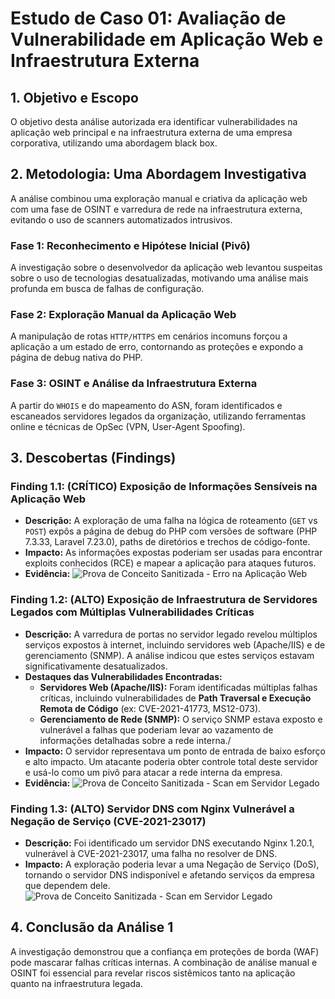 # Estudo de Caso 01: Avaliação de Vulnerabilidade em Aplicação Web e Infraestrutura Externa

## 1. Objetivo e Escopo
O objetivo desta análise autorizada era identificar vulnerabilidades na aplicação web principal e na infraestrutura externa de uma empresa corporativa, utilizando uma abordagem black box.

## 2. Metodologia: Uma Abordagem Investigativa
A análise combinou uma exploração manual e criativa da aplicação web com uma fase de OSINT e varredura de rede na infraestrutura externa, evitando o uso de scanners automatizados intrusivos.

### Fase 1: Reconhecimento e Hipótese Inicial (Pivô)
A investigação sobre o desenvolvedor da aplicação web levantou suspeitas sobre o uso de tecnologias desatualizadas, motivando uma análise mais profunda em busca de falhas de configuração.

### Fase 2: Exploração Manual da Aplicação Web
A manipulação de rotas `HTTP/HTTPS` em cenários incomuns forçou a aplicação a um estado de erro, contornando as proteções e expondo a página de debug nativa do PHP.

### Fase 3: OSINT e Análise da Infraestrutura Externa
A partir do `WHOIS` e do mapeamento do ASN, foram identificados e escaneados servidores legados da organização, utilizando ferramentas online e técnicas de OpSec (VPN, User-Agent Spoofing).

## 3. Descobertas (Findings)

### Finding 1.1: (CRÍTICO) Exposição de Informações Sensíveis na Aplicação Web
* **Descrição:** A exploração de uma falha na lógica de roteamento (`GET` vs `POST`) expôs a página de debug do PHP com versões de software (PHP 7.3.33, Laravel 7.23.0), paths de diretórios e trechos de código-fonte.
* **Impacto:** As informações expostas poderiam ser usadas para encontrar exploits conhecidos (RCE) e mapear a aplicação para ataques futuros.
* **Evidência:**
    ![Prova de Conceito Sanitizada - Erro na Aplicação Web](./evidence/webapp-vulneravel.png)

### Finding 1.2: (ALTO) Exposição de Infraestrutura de Servidores Legados com Múltiplas Vulnerabilidades Críticas
* **Descrição:** A varredura de portas no servidor legado revelou múltiplos serviços expostos à internet, incluindo servidores web (Apache/IIS) e de gerenciamento (SNMP). A análise indicou que estes serviços estavam significativamente desatualizados.
* **Destaques das Vulnerabilidades Encontradas:**
  * **Servidores Web (Apache/IIS):** Foram identificadas múltiplas falhas críticas, incluindo vulnerabilidades de **Path Traversal e Execução Remota de Código** (ex: CVE-2021-41773, MS12-073).
  * **Gerenciamento de Rede (SNMP):** O serviço SNMP estava exposto e vulnerável a falhas que poderiam levar ao vazamento de informações detalhadas sobre a rede interna./
* **Impacto:** O servidor representava um ponto de entrada de baixo esforço e alto impacto. Um atacante poderia obter controle total deste servidor e usá-lo como um pivô para atacar a rede interna da empresa.
* **Evidência:**
    ![Prova de Conceito Sanitizada - Scan em Servidor Legado](./evidence/Lista-Vulnerabildiades.png)

### Finding 1.3: (ALTO) Servidor DNS com Nginx Vulnerável a Negação de Serviço (CVE-2021-23017)
* **Descrição:** Foi identificado um servidor DNS executando Nginx 1.20.1, vulnerável à CVE-2021-23017, uma falha no resolver de DNS.
* **Impacto:** A exploração poderia levar a uma Negação de Serviço (DoS), tornando o servidor DNS indisponível e afetando serviços da empresa que dependem dele.
    ![Prova de Conceito Sanitizada - Scan em Servidor Legado](./evidence/Ngnix-vulneravel.png)

## 4. Conclusão da Análise 1
A investigação demonstrou que a confiança em proteções de borda (WAF) pode mascarar falhas críticas internas. A combinação de análise manual e OSINT foi essencial para revelar riscos sistêmicos tanto na aplicação quanto na infraestrutura legada.
